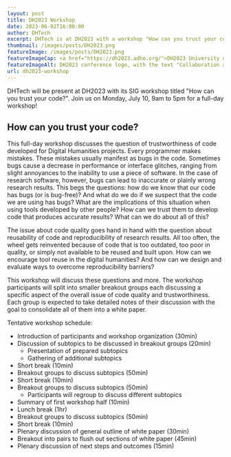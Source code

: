 ```yaml
---
layout: post
title: DH2023 Workshop
date: 2023-06-02T16:00:00
author: DHTech
excerpt: DHTech is at DH2023 with a workshop "How can you trust your code?"
thumbnail: /images/posts/DH2023.png
featureImage: /images/posts/DH2023.png
featureImageCap: <a href="https://dh2023.adho.org/">DH2023 University of Graz</a>
featureImageAlt: DH2023 conference logo, with the text "Collaboration as Opportunity"
url: dh2023-workshop
---
```


DHTech will be present at DH2023 with its SIG workshop titled "How can you trust your code?". Join us on Monday, July 10, 9am to 5pm for a full-day workshop!

## How can you trust your code?
This full-day workshop discusses the question of trustworthiness of code developed for Digital Humanities projects. Every programmer makes mistakes. These mistakes usually manifest as bugs in the code. Sometimes bugs cause a decrease in performance or interface glitches, ranging from slight annoyances to the inability to use a piece of software. In the case of research software, however, bugs can lead to inaccurate or plainly wrong research results. This begs the questions: how do we know that our code has bugs (or is bug-free)? And what do we do if we suspect that the code we are using has bugs? What are the implications of this situation when using tools developed by other people? How can we trust them to develop code that produces accurate results? What can we do about all of this?

The issue about code quality goes hand in hand with the question about reusability of code and reproducibility of research results. All too often, the wheel gets reinvented because of code that is too outdated, too poor in quality, or simply not available to be reused and built upon. How can we encourage tool reuse in the digital humanities? And how can we design and evaluate ways to overcome reproducibility barriers?

This workshop will discuss these questions and more. The workshop participants will split into smaller breakout groups each discussing a specific aspect of the overall issue of code quality and trustworthiness. Each group is expected to take detailed notes of their discussion with the goal to consolidate all of them into a white paper. 

Tentative workshop schedule:
- Introduction of participants and workshop organization (30min)
- Discussion of subtopics to be discussed in breakout groups (20min)
    - Presentation of prepared subtopics
    - Gathering of additional subtopics
- Short break (10min)
- Breakout groups to discuss subtopics (50min)
- Short break (10min)
- Breakout groups to discuss subtopics (50min)
    - Participants will regroup to discuss different subtopics
- Summary of first workshop half (10min)
- Lunch break (1hr)
- Breakout groups to discuss subtopics (50min)
- Short break (10min)
- Plenary discussion of general outline of white paper (30min)
- Breakout into pairs to flush out sections of white paper (45min)
- Plenary discussion of next steps and outcomes (15min)

